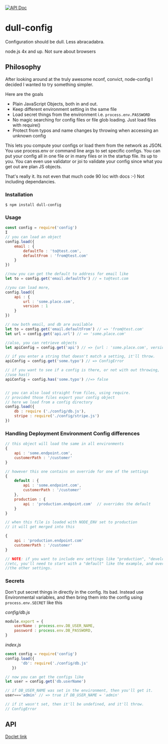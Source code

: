 [![API Doc](https://doclets.io/toddgeist/dull-config/master.svg)](https://doclets.io/toddgeist/dull-config/master)
# dull-config
Configuration should be dull. Less abracadabra.

node.js 4x and up. Not sure about browsers

## Philosophy
After looking around at the truly awesome nconf, convict, node-config I decided I wanted to try something simpler.

Here are the goals

* Plain JavaScript Objects, both in and out.
* Keep different environment setting in the same file
* Load secret things from the environment i.e. `process.env.PASSWORD`
* No magic searching for config files or file glob loading. Just load files with require()
* Protect from typos and name changes by throwing when accessing an unknown config

This lets you compute your configs or load them from the network as JSON. You use process.env or command line args to set specific configs. You can put your config all in one file or in many files or in the startup file. Its up to you. You can even use validator or joi to validate your config since what you get out are plan JS objects.


That's really it. Its not even that much code 90 loc with docs :-)  Not including dependancies.

### Installation

```
$ npm install dull-config
```

### Usage

```js
const config = require('config')
I
// you can load an object
config.load({
    email : {
        defaultTo : 'to@test.com',
        defaultFrom : 'from@test.com'
    }
})

//now you can get the default to address for email like
let to = config.get('email.defaultTo') // = to@test.com

//you can load more,
config.load({
    api : {
        url : 'some.place.com',
        version : 1 
    }
})

// now both email, and db are available
let to = config.get('email.defaultFrom') // => 'from@test.com'
let url = config.get('api.url') // => 'some.place.com'

//also, you can retrieve objects
let apiConfig = config.get('api') // => {url : 'some.place.com', version 1}

// if you enter a string that doesn't match a setting, it'll throw.
apiConfig = config.get('some.typo') // => ConfigError

// if you want to see if a config is there, or not with out throwing, 
//use has()
apiConfig = config.has('some.typo') //=> false


// you can also load straight from files, using require.
// provided those files export your config object
// here we load from a config directory
config.load({
    db : require ('./config/db.js'),
    stripe : require('./config/stripe.js')
})

```

### Handling Deployment Environment Config differences


```js
// this object will load the same in all environments
{
    api : 'some.endpoint.com',
    customerPath : '/customer'
}

// however this one contains on override for one of the settings
{
    default : {
        api : 'some.endpoint.com',
        customerPath : '/customer'
    },
    production : {
        api : 'production.endpoint.com'  // overrides the default
    }
}

// when this file is loaded with NODE_ENV set to production
// it will get merged into this

{
    api : 'production.endpoint.com'
    customerPath : '/customer'
}

// NOTE: if you want to include env settings like "production", "development",
//etc, you'll need to start with a "default" like the example, and override 
//the other settings.

```

### Secrets

Don't put secret things in directly in the config. Its bad. Instead use Environmental variables, and then bring them into the config using `process.env.SECRET` like this


_config/db.js_
```js
module.export = {
    userName : process.env.DB_USER_NAME,
    password : process.env.DB_PASSWORD,
}
```

_index.js_
```js
const config = require('config')
config.load({
       'db': require('./config/db.js'
   })

// now you can get the configs like
let user = config.get('db.userName')

// if DB_USER_NAME was set in the environment, then you'll get it.
user==='admin' // => true if DB_USER_NAME = 'admin'

// if it wasn't set, then it'll be undefined, and it'll throw.
// ConfigError

```

## API

[Doclet link](https://doclets.io/toddgeist/dull-config/master)